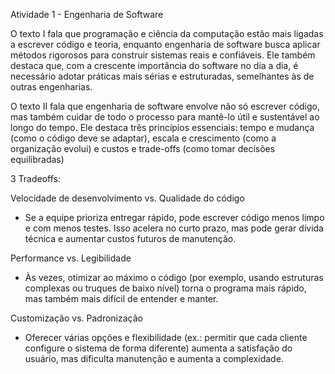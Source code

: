 
Atividade 1 - Engenharia de Software

O texto I fala que programação e ciência da computação estão mais ligadas a escrever código e teoria, enquanto engenharia de software busca aplicar métodos rigorosos para construir sistemas reais e confiáveis. Ele também destaca que, com a crescente importância do software no dia a dia, é necessário adotar práticas mais sérias e estruturadas, semelhantes às de outras engenharias.

O texto II fala que engenharia de software envolve não só escrever código, mas também cuidar de todo o processo para mantê-lo útil e sustentável ao longo do tempo. Ele destaca três princípios essenciais: tempo e mudança (como o código deve se adaptar), escala e crescimento (como a organização evolui) e custos e trade-offs (como tomar decisões equilibradas)

3 Tradeoffs:

Velocidade de desenvolvimento vs. Qualidade do código
- Se a equipe prioriza entregar rápido, pode escrever código menos limpo e com menos testes. Isso acelera no curto prazo, mas pode gerar dívida técnica e aumentar custos futuros de manutenção.

Performance vs. Legibilidade
- Às vezes, otimizar ao máximo o código (por exemplo, usando estruturas complexas ou truques de baixo nível) torna o programa mais rápido, mas também mais difícil de entender e manter.

Customização vs. Padronização
- Oferecer várias opções e flexibilidade (ex.: permitir que cada cliente configure o sistema de forma diferente) aumenta a satisfação do usuário, mas dificulta manutenção e aumenta a complexidade.

